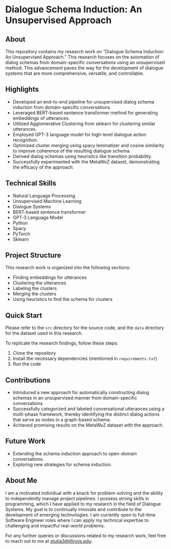 # Dialogue Schema Induction: An Unsupervised Approach

## About
This repository contains my research work on "Dialogue Schema Induction: An Unsupervised Approach." This research focuses on the automation of dialog schemas from domain-specific conversations using an unsupervised method. This advancement paves the way for the development of dialogue systems that are more comprehensive, versatile, and controllable.

## Highlights
- Developed an end-to-end pipeline for unsupervised dialog schema induction from domain-specific conversations.
- Leveraged BERT-based sentence transformer method for generating embeddings of utterances.
- Utilized Agglomerative Clustering from sklearn for clustering similar utterances.
- Employed GPT-3 language model for high-level dialogue action recognition.
- Optimized cluster merging using spacy lemmatizer and cosine similarity to improve coherence of the resulting dialogue schema.
- Derived dialog schemas using heuristics like transition probability.
- Successfully experimented with the MetaWoZ dataset, demonstrating the efficacy of the approach.


## Technical Skills
- Natural Language Processing
- Unsupervised Machine Learning
- Dialogue Systems
- BERT-based sentence transformer
- GPT-3 Language Model
- Python
- Spacy
- PyTorch
- Sklearn

## Project Structure
This research work is organized into the following sections:
- Finding embeddings for utterances
- Clustering the utterances
- Labeling the clusters
- Merging the clusters
- Using heuristics to find the schema for clusters

## Quick Start
Please refer to the `src` directory for the source code, and the `data` directory for the dataset used in this research. 

To replicate the research findings, follow these steps:
1. Clone the repository
2. Install the necessary dependencies (mentioned in `requirements.txt`)
3. Run the code

## Contributions
- Introduced a new approach for automatically constructing dialog schemas in an unsupervised manner from domain-specific conversations.
- Successfully categorized and labeled conversational utterances using a multi-phase framework, thereby identifying the distinct dialog actions that serve as nodes in a graph-based schema.
- Achieved promising results on the MetaWoZ dataset with the approach.

## Future Work
- Extending the schema induction approach to open-domain conversations.
- Exploring new strategies for schema induction.

## About Me
I am a motivated individual with a knack for problem-solving and the ability to independently manage project pipelines. I possess strong skills in programming, which I have applied to my research in the field of Dialogue Systems. My goal is to continually innovate and contribute to the development of emerging technologies. I am currently open to full-time Software Engineer roles where I can apply my technical expertise to challenging and impactful real-world problems. 

For any further queries or discussions related to my research work, feel free to reach out to me at stutia3@illinois.edu.

